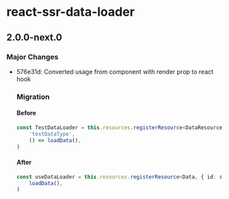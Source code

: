 # react-ssr-data-loader

## 2.0.0-next.0
### Major Changes

- 576e31d: Converted usage from component with render prop to react hook
  
  ### Migration
  
  #### Before
  
  ```ts
  const TestDataLoader = this.resources.registerResource<DataResource, { id: string }>(
      'testDataType',
      () => loadData(),
  )
  ```
  
  #### After
  
  ```ts
  const useDataLoader = this.resources.registerResource<Data, { id: string }>('testDataType', () =>
      loadData(),
  )
  ```
